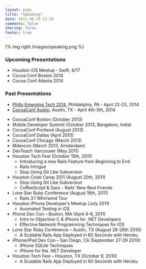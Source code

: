 ```yaml
---
layout: page
title: "Speaking"
date: 2011-08-29 22:28
comments: false
sharing: false
footer: true
---
```


{% img right /images/speaking.png %}

### Upcoming Presentations

- Houston iOS Meetup - Swift, 6/17
- Cocoa Conf Boston 2014
- Cocoa Conf Atlanta 2014

### Past Presentations

- [Philly Emerging Tech 2014](http://phillyemergingtech.com/2014), Philidelphia, PA - April 22-23, 2014
- [CocoaConf Austin](http://cocoaconf.com/austin-2014/home), Austin, TX - April 4th-5th, 2014
* CocoaConf Boston (October 2013)
* Mobile Developer Summit (October 2013, Bangalore, India)
* CocoaConf Portland (August 2013)
* CocoaConf Dallas (April 2013)
* CocoaConf Chicago (March 2013)
* Mdevcon (March 2013, Amsterdam)
* DevTeach Vancouver (May 2011)
* Houston Tech Fest (October 15th, 2011)
  * Introducing a new Rails Feature from Beginning to End
  * Rails Intrigue
  * Stop Using Git Like Subversion
* Houston Code Camp 2011 (August 20th, 2011)
  * Stop Using Git Like Subversion
  * CoffeeScript & Sass - Rails' New Best Friends
* Lone Star Ruby Conference (August 16th, 2011)
  * Rails 3.1 Whirlwind Tour
* Houston iPhone Developer’s Meetup (July 2011)
  * Auomated Testing in iOS
* Phone Dev Con – Boston, MA (April 4-6, 2011)
  * Intro to Objective-C & iPhone for .NET Developers
  * Effective Network Programming Techniques for iOS
* Lone Star Ruby Conference – Austin, TX (August 26-28th 2010)
  * A Scalable Rails App Deployed in 60 Seconds with Heroku 
* iPhone/iPad Dev Con – San Diego, CA (September 27-29 2010)
  * iPhone SQLite Techniques
  * iPhone for the .NET Developer
* Houston Tech Fest – Houston, TX (October 9, 2010)
  * A Scalable Rails App Deployed in 60 Seconds with Heroku

